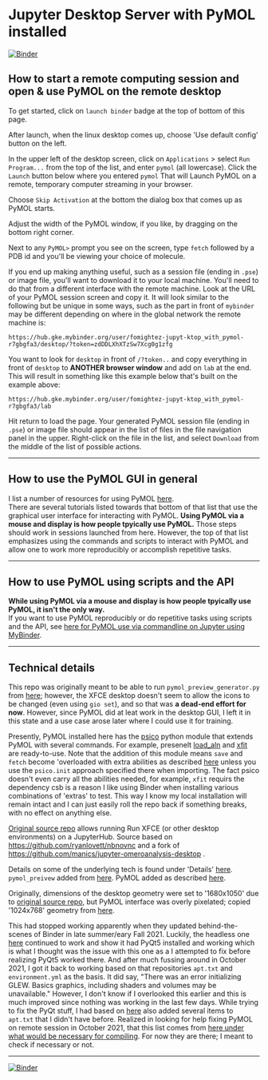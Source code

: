 # Jupyter Desktop Server with PyMOL installed
[![Binder](https://mybinder.org/badge_logo.svg)](https://mybinder.org/v2/gh/fomightez/Jupyter-desktop_with_pymol/master?urlpath=desktop)

## How to start a remote computing session and open & use PyMOL on the remote desktop

To get started, click on `launch binder` badge at the top of bottom of this page.

After launch, when the linux desktop comes up, choose 'Use default config' button on the left.

In the upper left of the desktop screen, click on `Applications` > select `Run Program...` from the top of the list, and enter `pymol` (all lowercase). Click the `Launch` button below where you entered `pymol`
That will Launch PyMOL on a remote, temporary computer streaming in your browser.

Choose `Skip Activation` at the bottom the dialog box that comes up as PyMOL starts.

Adjust the width of the PyMOL window, if you like, by dragging on the bottom right corner.

Next to any `PyMOL>` prompt you see on the screen, type `fetch` followed by a PDB id and you'll be viewing your choice of molecule.

If you end up making anything useful, such as a session file (ending in `.pse`) or image file, you'll want to download it to your local machine. You'll need to do that from a different interface with the remote machine. Look at the URL of your PyMOL session screen and copy it. It will look similar to the following but be unique in some ways, such as the part in front of `mybinder` may be different depending on where in the global network the remote machine is:

```
https://hub.gke.mybinder.org/user/fomightez-jupyt-ktop_with_pymol-r7gbgfa3/desktop/?token=zdDDLXhXTzSw7Xcg0g1zfg
```

You want to look for `desktop` in front of `/?token..` and copy everything in front of `desktop` to **ANOTHER browser window** and add on `lab` at the end. This will result in something like this example below that's built on the example above:

```
https://hub.gke.mybinder.org/user/fomightez-jupyt-ktop_with_pymol-r7gbgfa3/lab
```

Hit return to load the page. Your generated PyMOL session file (ending in `.pse`) or image file should appear in the list of files in the file navigation panel in the upper. Right-click on the file in the list, and select `Download` from the middle of the list of possible actions.

----

## How to use the PyMOL GUI in general

I list a number of resources for using PyMOL [here](https://github.com/fomightez/pymol-binder#resources).  
There are several tutorials listed towards that bottom of that list that use the graphical user interface for interacting with PyMOL. **Using PyMOL via a mouse and display is how people tpyically use PyMOL.** Those steps should work in sessions launched from here.  However, the top of that list emphasizes using the commands and scripts to interact with PyMOL and allow one to work more reproducibly or accomplish repetitive tasks. 

-----

## How to use PyMOL using scripts and the API

**While using PyMOL via a mouse and display is how people tpyically use PyMOL, it isn't the only way.**  
If you want to use PyMOL reproducibly or do repetitive tasks using scripts and the API, see [here for PyMOL use via commandline on Jupyter using MyBinder](https://github.com/fomightez/pymol-binder).



-----

## Technical details

This repo was originally meant to be able to run `pymol_preview_generator.py` from [here](https://github.com/mmagnus/rna-tools/tree/master/rna_tools/tools/pymol_preview_generator); however, the XFCE desktop doesn't seem to allow the icons to be changed (even using `gio set`), and so that was **a dead-end effort for now**. However, since PyMOL did at leat work in the desktop GUI, I left it in this state and a use case arose later where I could use it for training.

Presently, PyMOL installed here has the [psico](https://pymolwiki.org/index.php/Psico) python module that extends PyMOL with several commands. For example, presenelt [load_aln](https://pymolwiki.org/index.php/Load_aln) and [xfit](https://pymolwiki.org/index.php/xfit) are ready-to-use. Note that the addition of this module means `save` and `fetch` become 'overloaded with extra abilities as described [here](https://pymolwiki.org/index.php/Psico#Initialization) unless you use the `psico.init` approach specified there when importing. The fact psico doesn't even carry all the abilities needed, for example, `xfit` requirs the dependency csb is a reason I like using Binder when installing various combinations of 'extras' to test. This way I know my local installation will remain intact and I can just easily roll the repo back if something breaks, with no effect on anything else.


[Original source repo](https://github.com/yuvipanda/jupyter-desktop-server) allows running Run XFCE (or other desktop environments) on a JupyterHub. Source based on https://github.com/ryanlovett/nbnovnc and a fork of https://github.com/manics/jupyter-omeroanalysis-desktop .

Details on some of the underlying tech is found under 'Details' [here](https://www.ovirt.org/develop/release-management/features/virt/novnc-console.html). `pymol_preivew` added from [here](https://github.com/mmagnus/rna-tools/tree/master/rna_tools/tools/pymol_preview_generator). PyMOL added as described [here](https://github.com/fomightez/pymol-binder).

Originally, dimensions of the desktop geometry were set to '1680x1050' due to [original source repo](https://github.com/yuvipanda/jupyter-desktop-server), but PyMOL interface was overly pixelated; copied '1024x768' geometry from [here](https://github.com/manics/jupyter-omeroanalysis-desktop/blob/napari-binder/jupyter_desktop/jupyter_desktop.py).


This had stopped working apparently when they updated behind-the-scenes of Binder in late summer/eary Fall 2021. Luckily, the headless one [here](https://github.com/fomightez/pymol-binder) continued to work and show it had PyQt5 installed and working which is what I thought was the issue with this one as a I attempted to fix before realizing PyQt5 worked there. And after much fussing around in October 2021, I got it back to working based on that repositories `apt.txt` and `environment.yml` as the basis. It  did say, "There was an error initializing GLEW. Basics graphics, including shaders and volumes may be unavailable." However, I don't know if I overlooked this earlier and this is much improved since nothing was working in the last few days. While trying to fix the PyQt stuff, I had based on [here](https://stackoverflow.com/a/64353952/8508004) also added several items to `apt.txt` that I didn't have before. Realized in looking for help fixing PyMOL on remote session in October 2021, that this list comes from [here under what would be necessary for compiling](https://pymolwiki.org/index.php/Linux_Install). For now they are there; I meant to check if necessary or not.

----

[![Binder](https://mybinder.org/badge_logo.svg)](https://mybinder.org/v2/gh/fomightez/Jupyter-desktop_with_pymol/master?urlpath=desktop)
